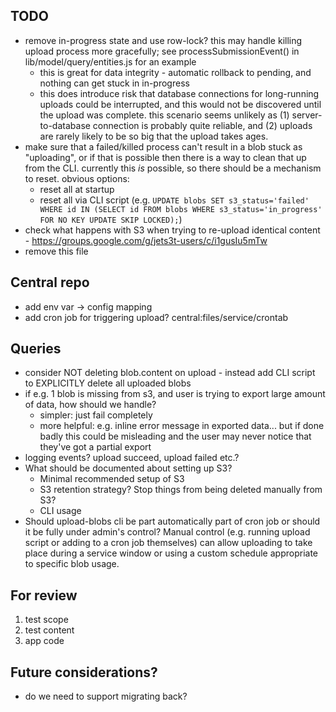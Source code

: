 ## TODO

* remove in-progress state and use row-lock?  this may handle killing upload process more gracefully; see processSubmissionEvent() in lib/model/query/entities.js for an example
  * this is great for data integrity - automatic rollback to pending, and nothing can get stuck in in-progress
  * this does introduce risk that database connections for long-running uploads could be interrupted, and this would not be discovered until the upload was complete.  this scenario seems unlikely as (1) server-to-database connection is probably quite reliable, and (2) uploads are rarely likely to be so big that the upload takes ages.
* make sure that a failed/killed process can't result in a blob stuck as "uploading", or if that is possible then there is a way to clean that up from the CLI.  currently this _is_ possible, so there should be a mechanism to reset.  obvious options:
  * reset all at startup
  * reset all via CLI script (e.g. `UPDATE blobs SET s3_status='failed' WHERE id IN (SELECT id FROM blobs WHERE s3_status='in_progress' FOR NO KEY UPDATE SKIP LOCKED);`)
* check what happens with S3 when trying to re-upload identical content - https://groups.google.com/g/jets3t-users/c/i1gusIu5mTw
* remove this file

## Central repo

* add env var -> config mapping
* add cron job for triggering upload? central:files/service/crontab

## Queries

* consider NOT deleting blob.content on upload - instead add CLI script to EXPLICITLY delete all uploaded blobs
* if e.g. 1 blob is missing from s3, and user is trying to export large amount of data, how should we handle?
  * simpler: just fail completely
  * more helpful: e.g. inline error message in exported data... but if done badly this could be misleading and the user may never notice that they've got a partial export
* logging events? upload succeed, upload failed etc.?
* What should be documented about setting up S3?
  * Minimal recommended setup of S3
  * S3 retention strategy? Stop things from being deleted manually from S3?
  * CLI usage
* Should upload-blobs cli be part automatically part of cron job or should it be fully under admin's control? Manual control (e.g. running upload script or adding to a cron job themselves) can allow uploading to take place during a service window or using a custom schedule appropriate to specific blob usage.


## For review

1. test scope
2. test content
3. app code

## Future considerations?

* do we need to support migrating back?
